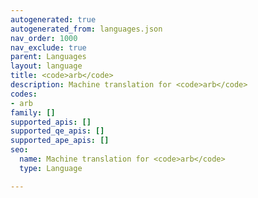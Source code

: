 ```yaml
---
autogenerated: true
autogenerated_from: languages.json
nav_order: 1000
nav_exclude: true
parent: Languages
layout: language
title: <code>arb</code>
description: Machine translation for <code>arb</code>
codes:
- arb
family: []
supported_apis: []
supported_qe_apis: []
supported_ape_apis: []
seo:
  name: Machine translation for <code>arb</code>
  type: Language

---
```


